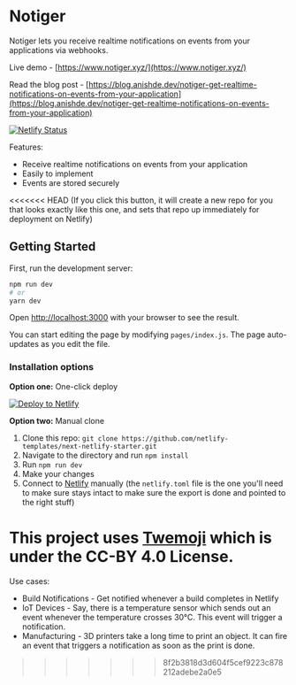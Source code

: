 # Notiger
Notiger lets you receive realtime notifications on events from your applications via webhooks.

Live demo - [https://www.notiger.xyz/](https://www.notiger.xyz/)

Read the blog post - [https://blog.anishde.dev/notiger-get-realtime-notifications-on-events-from-your-application](https://blog.anishde.dev/notiger-get-realtime-notifications-on-events-from-your-application)

[![Netlify Status](https://api.netlify.com/api/v1/badges/717071eb-6882-4b73-a615-a1484cfb3d2f/deploy-status)](https://app.netlify.com/sites/notiger/deploys)

Features:
- Receive realtime notifications on events from your application
- Easily to implement
- Events are stored securely

<<<<<<< HEAD
(If you click this button, it will create a new repo for you that looks exactly like this one, and sets that repo up immediately for deployment on Netlify)

## Getting Started

First, run the development server:

```bash
npm run dev
# or
yarn dev
```

Open [http://localhost:3000](http://localhost:3000) with your browser to see the result.

You can start editing the page by modifying `pages/index.js`. The page auto-updates as you edit the file.

### Installation options

**Option one:** One-click deploy

[![Deploy to Netlify](https://www.netlify.com/img/deploy/button.svg)](https://app.netlify.com/start/deploy?repository=https://github.com/netlify-templates/next-netlify-starter&utm_source=github&utm_medium=nextstarter-cs&utm_campaign=devex-cs)

**Option two:** Manual clone

1. Clone this repo: `git clone https://github.com/netlify-templates/next-netlify-starter.git`
2. Navigate to the directory and run `npm install`
3. Run `npm run dev`
4. Make your changes
5. Connect to [Netlify](https://url.netlify.com/Bk4UicocL) manually (the `netlify.toml` file is the one you'll need to make sure stays intact to make sure the export is done and pointed to the right stuff)

This project uses [Twemoji](https://twemoji.twitter.com/) which is under the
CC-BY 4.0 License.
=======
Use cases:
- Build Notifications - Get notified whenever a build completes in Netlify
- IoT Devices - Say, there is a temperature sensor which sends out an event whenever the temperature crosses 30°C. This event will trigger a notification.
- Manufacturing - 3D printers take a long time to print an object. It can fire an event that triggers a notification as soon as the print is done.
>>>>>>> 8f2b3818d3d604f5cef9223c878212adebe2a0e5
